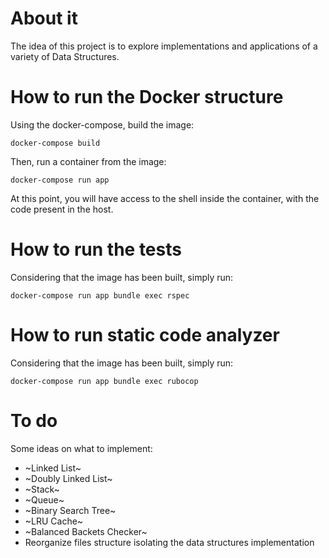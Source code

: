 # About it
The idea of this project is to explore implementations and applications of a variety of Data Structures.

# How to run the Docker structure
Using the docker-compose, build the image:
```
docker-compose build
```
Then, run a container from the image:
```
docker-compose run app
```
At this point, you will have access to the shell inside the container, with the code present in the host.

# How to run the tests
Considering that the image has been built, simply run:
```
docker-compose run app bundle exec rspec
```

# How to run static code analyzer
Considering that the image has been built, simply run:
```
docker-compose run app bundle exec rubocop
```

# To do
Some ideas on what to implement:
- ~Linked List~
- ~Doubly Linked List~
- ~Stack~
- ~Queue~
- ~Binary Search Tree~
- ~LRU Cache~
- ~Balanced Backets Checker~
- Reorganize files structure isolating the data structures implementation
